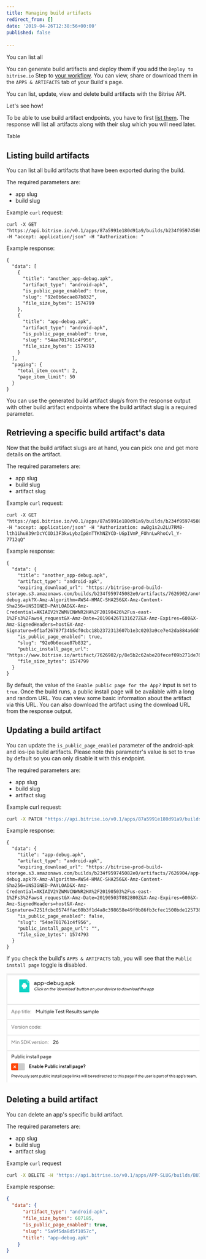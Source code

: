 ```yaml
---
title: Managing build artifacts
redirect_from: []
date: '2019-04-26T12:38:56+00:00'
published: false

---
```

You can list all

You can generate build artifacts and deploy them if you add the `Deploy to bitrise.io` Step to [your workflow](/builds/build-artifacts-online/). You can view, share or download them in the `APPS & ARTIFACTS` tab of your Build's page.

You can list, update, view and delete build artifacts with the Bitrise API.

Let's see how!

To be able to use build artifact endpoints, you have to first [list them](/api-docs.bitrise.io/#/build-artifact/artifact-list). The response will list all artifacts along with their slug which you will need later.

Table

## Listing build artifacts

You can list all build artifacts that have been exported during the build.

The required parameters are:

* app slug
* build slug

Example `curl` request:

    curl -X GET "https://api.bitrise.io/v0.1/apps/87a5991e180d91a9/builds/b234f959745082e0/artifacts" -H "accept: application/json" -H "Authorization: "

Example response:

    {
      "data": [
        {
          "title": "another_app-debug.apk",
          "artifact_type": "android-apk",
          "is_public_page_enabled": true,
          "slug": "92e0b6ecae87b832",
          "file_size_bytes": 1574799
        },
        {
          "title": "app-debug.apk",
          "artifact_type": "android-apk",
          "is_public_page_enabled": true,
          "slug": "54ae701761c4f956",
          "file_size_bytes": 1574793
        }
      ],
      "paging": {
        "total_item_count": 2,
        "page_item_limit": 50
      }
    }

You can use the generated build artifact slug/s from the response output with other build artifact endpoints where the build artifact slug is a required parameter.

## Retrieving a specific build artifact's data

Now that the build artifact slugs are at hand, you can pick one and get more details on the artifact.

The required parameters are:

* app slug
* build slug
* artifact slug

Example `curl` request:

    curl -X GET "https://api.bitrise.io/v0.1/apps/87a5991e180d91a9/builds/b234f959745082e0/artifacts/92e0b6ecae87b832" -H "accept: application/json" -H "Authorization: awBg1s2u2LU7RM8-lth1ihu839rDcYCODi3F3kwLybzIp8nTTKhNZYCD-UGpIVmP_FOhnLwRhoCvl_Y-7712qQ"

Example response:

    {
      "data": {
        "title": "another_app-debug.apk",
        "artifact_type": "android-apk",
        "expiring_download_url": "https://bitrise-prod-build-storage.s3.amazonaws.com/builds/b234f959745082e0/artifacts/7626902/another_app-debug.apk?X-Amz-Algorithm=AWS4-HMAC-SHA256&X-Amz-Content-Sha256=UNSIGNED-PAYLOAD&X-Amz-Credential=AKIAIV2YZWMVCNWNR2HA%2F20190426%2Fus-east-1%2Fs3%2Faws4_request&X-Amz-Date=20190426T131627Z&X-Amz-Expires=600&X-Amz-SignedHeaders=host&X-Amz-Signature=9f1af26787f34b5cf0cbc18b2372313607b1e3c0203a9ce7e42da884a6ddf70f",
        "is_public_page_enabled": true,
        "slug": "92e0b6ecae87b832",
        "public_install_page_url": "https://www.bitrise.io/artifact/7626902/p/8e5b2c62abe28fecef09b271de767920",
        "file_size_bytes": 1574799
      }
    }

By default, the value of the `Enable public page for the App?` input is set to `true`. Once the build runs, a public install page will be available with a long and random URL. You can view some basic information about the artifact via this URL. You can also download the artifact using the download URL from the response output.

## Updating a build artifact

You can update the `is_public_page_enabled` parameter of the android-apk and ios-ipa build artifacts. Please note this parameter's value is set to `true` by default so you can only disable it with this endpoint.


The required parameters are:

* app slug
* build slug
* artifact slug

Example curl request:

``` bash
curl -X PATCH "https://api.bitrise.io/v0.1/apps/87a5991e180d91a9/builds/b234f959745082e0/artifacts/54ae701761c4f956" -H "accept: application/json" -H "Authorization: 6YxXMxS90RleB57QnU7jt9orzGmSEy_RFFsq30tBJt2QHbedIKWzidS2c6o9sqhQbVwYHBU2xwtJr2NQFLqYjQ" -H "Content-Type: application/json" -d "{ \"is_public_page_enabled\": false}"
```

Example response:

    {
      "data": {
        "title": "app-debug.apk",
        "artifact_type": "android-apk",
        "expiring_download_url": "https://bitrise-prod-build-storage.s3.amazonaws.com/builds/b234f959745082e0/artifacts/7626904/app-debug.apk?X-Amz-Algorithm=AWS4-HMAC-SHA256&X-Amz-Content-Sha256=UNSIGNED-PAYLOAD&X-Amz-Credential=AKIAIV2YZWMVCNWNR2HA%2F20190503%2Fus-east-1%2Fs3%2Faws4_request&X-Amz-Date=20190503T082800Z&X-Amz-Expires=600&X-Amz-SignedHeaders=host&X-Amz-Signature=7251fcbc0574ffac60b3f1d4a8c398658e49f0b86fb3cfec1500bde125738abc",
        "is_public_page_enabled": false,
        "slug": "54ae701761c4f956",
        "public_install_page_url": "",
        "file_size_bytes": 1574793
      }
    }

If you check the build's `APPS & ARTIFACTS` tab, you will see that the `Public install page` toggle is disabled.

![](/img/public-install-page-disabled.png)

## Deleting a build artifact

You can delete an app's specific build artifact.

The required parameters are:

* app slug
* build slug
* artifact slug

Example `curl` request

``` bash
curl -X DELETE -H 'https://api.bitrise.io/v0.1/apps/APP-SLUG/builds/BUILD-SLUG/artifacts/ARTIFACT-SLUG'
```

Example response:

``` json
{
  "data": {
      "artifact_type": "android-apk",
      "file_size_bytes": 607185,
      "is_public_page_enabled": true,
      "slug": "5a9f5da8d5f1057c",
      "title": "app-debug.apk"
    }
}
```


